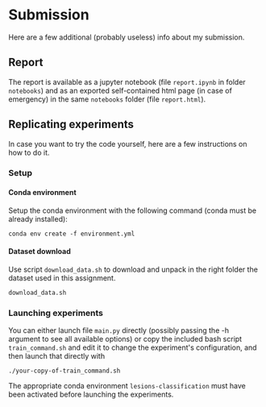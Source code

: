 # Submission

Here are a few additional (probably useless) info about my submission.

## Report

The report is available as a jupyter notebook (file `report.ipynb` in folder
`notebooks`) and as an exported self-contained html page (in case of emergency)
in the same `notebooks` folder (file `report.html`).

## Replicating experiments

In case you want to try the code yourself, here are a few instructions on how to
do it.

### Setup

#### Conda environment

Setup the conda environment with the following command (conda must be already
installed):

```shell
conda env create -f environment.yml
```

#### Dataset download

Use script `download_data.sh` to download and unpack in the right folder the
dataset used in this assignment.

```shell
download_data.sh
```

### Launching experiments

You can either launch file `main.py` directly (possibly passing the -h argument
to see all available options) or copy the included bash script
`train_command.sh` and edit it to change the experiment's configuration, and
then launch that directly with

```shell
./your-copy-of-train_command.sh
```

The appropriate conda environment `lesions-classification` must have been
activated before launching the experiments.

